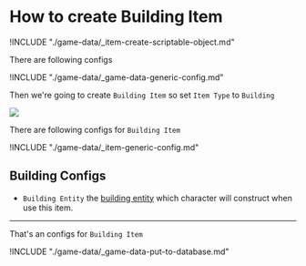 # How to create Building Item

!INCLUDE "./game-data/_item-create-scriptable-object.md"

There are following configs

!INCLUDE "./game-data/_game-data-generic-config.md"

Then we're going to create `Building Item` so set `Item Type` to `Building`

![](../images/items/003-7.png)

There are following configs for `Building Item`

!INCLUDE "./game-data/_item-generic-config.md"

## Building Configs

- `Building Entity` the [building entity](pages/008-building-building-item-building-entity-building-material-building-area ':target=__blank') which character will construct when use this item.

* * *

That's an configs for `Building Item`

!INCLUDE "./game-data/_game-data-put-to-database.md"